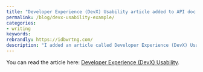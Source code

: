 ```yaml
---
title: "Developer Experience (DevX) Usability article added to API doc course"
permalink: /blog/devx-usability-example/
categories:
- writing
keywords:
rebrandly: https://idbwrtng.com/
description: "I added an article called Developer Experience (DevX) Usability to my API doc course. Usability can be roughly divided into at least three different areas: (1) Usability with physical products, (2) Usability with code products, and (3) Usability with documentation. Few usability researchers venture into usability with code products because it’s much less clear how to assess the usability of code. But make no mistake, usability is just as much in play with code products for developers as with physical products or products with GUIs."
---
```


You can read the article here: [Developer Experience (DevX) Usability](/learnapidoc/devx-usability-example.html).
